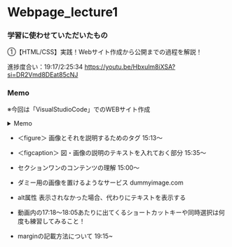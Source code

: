 # Webpage_lecture1

### 学習に使わせていただいたもの
①【HTML/CSS】実践！Webサイト作成から公開までの過程を解説！ <br/>

進捗度合い：19:17/2:25:34
https://youtu.be/Hbxulm8iXSA?si=DR2Vmd8DEat85cNJ

### Memo
※今回は「VisualStudioCode」でのWEBサイト作成

<details>
<summary>Memo</summary>

* html:5と入力するひな形が形成される 3:56～

* index.htmlの階層に他形式のファイルを保存するフォルダ(assets)を作成、中身としては[css] [images] [js] [video] など

* cssは形式的には[style.css]、jsは[app.js]など

* サイトの構成しだいではあるが、jsファイルの読み込みを考慮して、bodyタグの終わりに＜script＞は書いた方が良い。 Headタグから読み込みが始まり、それを踏まえてBodyタグの読み込みという順番
6:05あたり～

* cssファイルはサイトの見た目に直結するので、Headタグで呼び出すことが主流

* Googleアナリティクスなどのユーザーがアクセスした際にすぐにjsを実行したい場合は、Headタグの最後尾に記載することも…

* sanitize.css ブラウザの差異を無くすためのcss、style.cssと別にファイルを作成

* cssのlinkは後に書いたものが優先される！ 7:52～

* WEBフォントの設定(web font) GoogleFontsが便利
8:54～ 今回はNoto Sans Japanese

* よく使うフォントのサイズは Regular400, Bold700 10:00～

* font-familyのおすすめ設定(font family) 11:00～
後ろに後述しているものは代替用のフォント

* html5では<section>の中に入れるとh1は実質レベルが1個下がる仕様

* <details> <summary>セクショニング・コンテンツの例</summary> 
    aside, article, navなどのタグが該当する <br/>
    ※＜section＞と同様でh1が実質レベルが1個下がる仕様
</details>

* ＜figure＞ 画像とそれを説明するためのタグ 15:13～

* ＜figcaption＞ 図・画像の説明のテキストを入れておく部分 15:35～

* セクションワンのコンテンツの理解 15:00～

* ダミー用の画像を置けるようなサービス dummyimage.com

* alt属性 表示されなかった場合、代わりにテキストを表示する

* 動画内の17:18～18:05あたりに出てくるショートカットキーや同時選択は何度も練習してみること！

* marginの記載方法について 19:15~
</details>